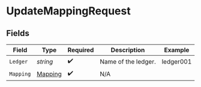 # UpdateMappingRequest


## Fields

| Field                                         | Type                                          | Required                                      | Description                                   | Example                                       |
| --------------------------------------------- | --------------------------------------------- | --------------------------------------------- | --------------------------------------------- | --------------------------------------------- |
| `Ledger`                                      | *string*                                      | :heavy_check_mark:                            | Name of the ledger.                           | ledger001                                     |
| `Mapping`                                     | [Mapping](../../Models/Components/Mapping.md) | :heavy_check_mark:                            | N/A                                           |                                               |